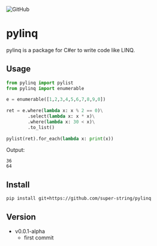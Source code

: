 ![GitHub](https://img.shields.io/github/license/super-string/pylinq)
# pylinq
pylinq is a package for C#er to write code like LINQ.

## Usage
```python
from pylinq import pylist
from pylinq import enumerable
  
e = enumerable([1,2,3,4,5,6,7,8,9,0])
  
ret = e.where(lambda x: x % 2 == 0)\
        .select(lambda x: x * x)\
        .where(lambda x: 30 < x)\
        .to_list()
  
pylist(ret).for_each(lambda x: print(x))
```
Output:
```
36
64
```

## Install
```
pip install git+https://github.com/super-string/pylinq
```

## Version
- v0.0.1-alpha
    - first commit
